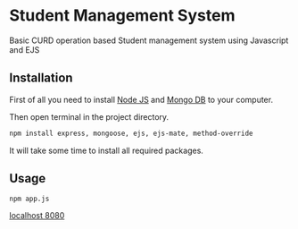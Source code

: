 # Student Management System

Basic CURD operation based Student management system using Javascript and EJS

## Installation

First of all you need to install [Node JS](https://nodejs.org/) and [Mongo DB](https://www.mongodb.com/try/download/community) to your computer.

Then open terminal in the project directory.

```bash
npm install express, mongoose, ejs, ejs-mate, method-override
```
It will take some time to install all required packages.

## Usage

```
npm app.js
```

[localhost 8080](http://localhost:8080/)
